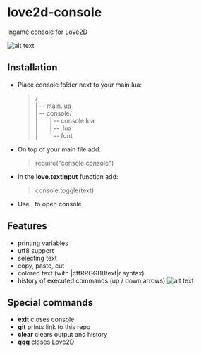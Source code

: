 # love2d-console
Ingame console for Love2D

![alt text](https://i.imgur.com/oSsRtCR.png)

## Installation
- Place console folder next to your main.lua:
   >/</br>
| -- main.lua<br>
| -- console/<br>
|&emsp;&emsp;| -- console.lua<br>
|&emsp;&emsp;| -- <other files>.lua<br>
|&emsp;&emsp;` -- font<br>

- On top of your main file add:
   >require("console.console")

- In the **love.textinput** function add:
   >console.toggle(text)

- Use ` to open console

## Features
- printing variables
- utf8 support
- selecting text
- copy, paste, cut
- colored text (with |cffRRGGBBtext|r syntax)
- history of executed commands (up / down arrows)
![alt text](https://i.imgur.com/IkrFHCe.png)

## Special commands
- **exit** closes console
- **git** prints link to this repo
- **clear** clears output and history
- **qqq** closes Love2D
